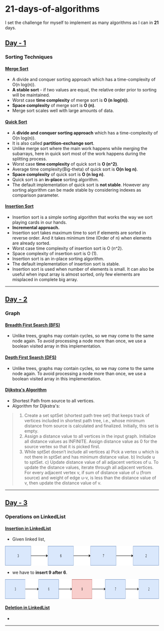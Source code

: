 # 21-days-of-algorithms
I set the challenge for myself to implement as many algorithms as I can in **21** days.

## [Day - 1](day-1-sorting/)
### Sorting Techniques
#### [Merge Sort](day-1-sorting/merge-sort.py) 
- A divide and conquer sorting approach which has a time-complexity of O(n log(n)).
- **A stable sort** - if two values are equal, the relative order prior to sorting will be maintained.
- Worst case **time complexity** of merge sort is  **O (n log(n))**.
- **Space complexity** of merge sort is  **O (n)**.
- Merge sort scales well with large amounts of data.

#### [Quick Sort](day-1-sorting/quick-sort.py) 
- A **divide and conquer sorting approach** which has a time-complexity of O(n log(n)).
- It is also called **partition-exchange sort**.
- Unlike merge sort where the main work happens while merging the subarrays, here in quick sort most of the work happens during the splitting process.
- Worst case **time complexity** of quick sort is  **O (n^2)**.
- Average time complexity(Big-theta) of quick sort is **O(n log n)**.
- **Space complexity** of quick sort is  **O (n log n)**.
- Quick sort is an **in-place** sorting algorithm.
- The default implementation of quick sort is **not stable**. However any sorting algorithm can be made stable by considering indexes as comparison parameter. 

#### [Insertion Sort](day-1-sorting/insertion-sort.py) 
- Insertion sort is a simple sorting algorithm that works the way we sort playing cards in our hands.
- **Incremental approach.**
- Insertion sort takes maximum time to sort if elements are sorted in reverse order. And it takes minimum time (Order of n) when elements are already sorted.
- Worst case time complexity of insertion sort is  O (n^2).
- Space complexity of insertion sort is  O (1).
- Insertion sort is an in-place sorting algorithm.
- The default implementation of insertion sort is stable.
- Insertion sort is used when number of elements is small. It can also be useful when input array is almost sorted, only few elements are misplaced in complete big array.
---

## [Day - 2](day-2-graph/)
### Graph
#### [Breadth First Search (BFS)](day-2-graph/graph-bfs.py) 
- Unlike trees, graphs may contain cycles, so we may come to the same node again. To avoid processing a node more than once, we use a boolean visited array in this implementation.

#### [Depth First Search (DFS)](day-2-graph/graph-dfs.py) 
- Unlike trees, graphs may contain cycles, so we may come to the same node again. To avoid processing a node more than once, we use a boolean visited array in this implementation.

#### [Dijkstra's Algorithm](day-2-graph/graph-dijkstra.py) 
- Shortest Path from source to all vertices.
- Algorithm for Dijkstra's:
>1) Create a set sptSet (shortest path tree set) that keeps track of vertices included in shortest path tree, i.e., whose minimum distance from source is calculated and finalized. Initially, this set is empty.
>2) Assign a distance value to all vertices in the input graph. Initialize all distance values as INFINITE. Assign distance value as 0 for the source vertex so that it is picked first.
>3) While sptSet doesn’t include all vertices
>	a) Pick a vertex u which is not there in sptSet and has minimum distance value.
>	b) Include u to sptSet.
>	c) Update distance value of all adjacent vertices of u. To update the distance values, iterate through all adjacent vertices. For every adjacent vertex v, if sum of distance value of u (from source) and weight of edge u-v, is less than the distance value of v, then update the distance value of v.
---

## [Day - 3](/)
### Operations on LinkedList
#### [Insertion in LinkedList](day-3-linkedlist/ll-insertion.py) 

- Given linked list,
<img src="day-3-linkedlist/images/ll-insertion1.png" align="center" style="height: 64px"/>

- we have to **insert 9 after 6**. 
<img src="day-3-linkedlist/images/ll-insertion2.png" align="center" style="height: 64px"/>

#### [Deletion in LinkedList](day-3-linkedlist/ll-deletion.py) 
- 

---